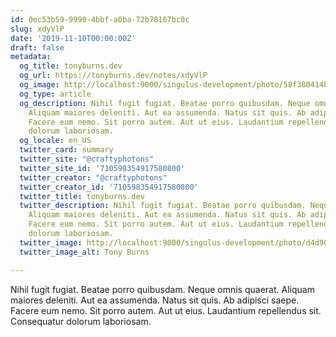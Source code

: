 ```yaml
---
id: 0ec53b59-9990-4bbf-a0ba-72b78167bc0c
slug: xdyVlP
date: '2019-11-10T00:00:00Z'
draft: false
metadata:
  og_title: tonyburns.dev
  og_url: https://tonyburns.dev/notes/xdyVlP
  og_image: http://localhost:9000/singulus-development/photo/58f380414bbd67653d0fe2bf14b4ece0.jpeg
  og_type: article
  og_description: Nihil fugit fugiat. Beatae porro quibusdam. Neque omnis quaerat.
    Aliquam maiores deleniti. Aut ea assumenda. Natus sit quis. Ab adipisci saepe.
    Facere eum nemo. Sit porro autem. Aut ut eius. Laudantium repellendus sit. Consequatur
    dolorum laboriosam.
  og_locale: en_US
  twitter_card: summary
  twitter_site: "@craftyphotons"
  twitter_site_id: '710598354917580800'
  twitter_creator: "@craftyphotons"
  twitter_creator_id: '710598354917580800'
  twitter_title: tonyburns.dev
  twitter_description: Nihil fugit fugiat. Beatae porro quibusdam. Neque omnis quaerat.
    Aliquam maiores deleniti. Aut ea assumenda. Natus sit quis. Ab adipisci saepe.
    Facere eum nemo. Sit porro autem. Aut ut eius. Laudantium repellendus sit. Consequatur
    dolorum laboriosam.
  twitter_image: http://localhost:9000/singulus-development/photo/d4d90e1ca63a3a7341caeb48014d2739.jpeg
  twitter_image_alt: Tony Burns

---
```


Nihil fugit fugiat. Beatae porro quibusdam. Neque omnis quaerat. Aliquam maiores deleniti. Aut ea assumenda. Natus sit quis. Ab adipisci saepe. Facere eum nemo. Sit porro autem. Aut ut eius. Laudantium repellendus sit. Consequatur dolorum laboriosam.
